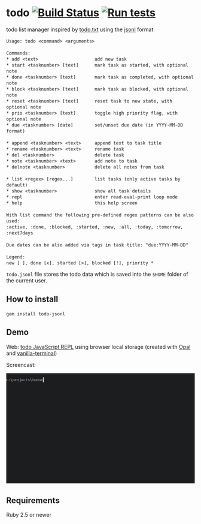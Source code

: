 # todo [![Build Status](https://travis-ci.org/gaborbata/todo.svg?branch=master)](https://travis-ci.org/gaborbata/todo) [![Run tests](https://github.com/gaborbata/todo/workflows/Run%20tests/badge.svg)](https://github.com/gaborbata/todo/actions/workflows/ruby.yml)

todo list manager inspired by [todo.txt](http://todotxt.org) using the [jsonl](http://jsonlines.org) format

```
Usage: todo <command> <arguments>

Commands:
* add <text>                     add new task
* start <tasknumber> [text]      mark task as started, with optional note
* done <tasknumber> [text]       mark task as completed, with optional note
* block <tasknumber> [text]      mark task as blocked, with optional note
* reset <tasknumber> [text]      reset task to new state, with optional note
* prio <tasknumber> [text]       toggle high priority flag, with optional note
* due <tasknumber> [date]        set/unset due date (in YYYY-MM-DD format)

* append <tasknumber> <text>     append text to task title
* rename <tasknumber> <text>     rename task
* del <tasknumber>               delete task
* note <tasknumber> <text>       add note to task
* delnote <tasknumber>           delete all notes from task

* list <regex> [regex...]        list tasks (only active tasks by default)
* show <tasknumber>              show all task details
* repl                           enter read-eval-print loop mode
* help                           this help screen

With list command the following pre-defined regex patterns can be also used:
:active, :done, :blocked, :started, :new, :all, :today, :tomorrow, :next7days

Due dates can be also added via tags in task title: "due:YYYY-MM-DD"

Legend:
new [ ], done [x], started [>], blocked [!], priority *
```

`todo.jsonl` file stores the todo data which is saved into the `$HOME` folder of the current user.

## How to install

```
gem install todo-jsonl
```

## Demo

Web: [todo JavaScript REPL](http://gaborbata.github.io/todo/) using browser local storage
(created with [Opal](https://github.com/opal/opal) and [vanilla-terminal](https://github.com/soyjavi/vanilla-terminal))

Screencast:

![todo](todo.gif)

## Requirements

Ruby 2.5 or newer
